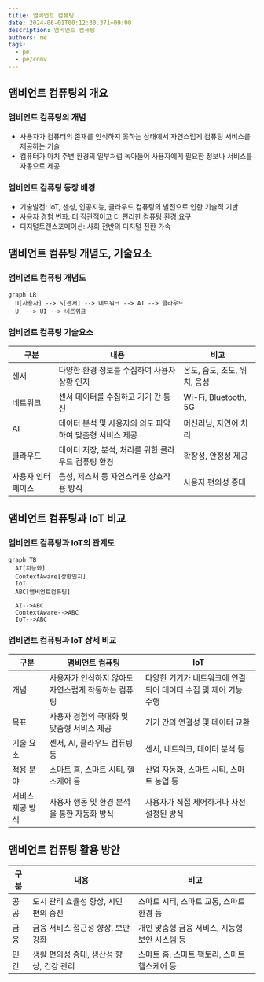 ```yaml
---
title: 앰비언트 컴퓨팅
date: 2024-06-01T00:12:30.371+09:00
description: 앰비언트 컴퓨팅
authors: me
tags:
  - pe
  - pe/conv
---
```


## 앰비언트 컴퓨팅의 개요

### 앰비언트 컴퓨팅의 개념

- 사용자가 컴퓨터의 존재를 인식하지 못하는 상태에서 자연스럽게 컴퓨팅 서비스를 제공하는 기술
- 컴퓨터가 마치 주변 환경의 일부처럼 녹아들어 사용자에게 필요한 정보나 서비스를 자동으로 제공

### 앰비언트 컴퓨팅 등장 배경

- 기술발전: IoT, 센싱, 인공지능, 클라우드 컴퓨팅의 발전으로 인한 기술적 기반
- 사용자 경험 변화: 더 직관적이고 더 편리한 컴퓨팅 환경 요구
- 디지털트랜스포메이션: 사회 전반의 디지털 전환 가속

## 앰비언트 컴퓨팅 개념도, 기술요소

### 앰비언트 컴퓨팅 개념도

```mermaid
graph LR
  U[사용자] --> S[센서] --> 네트워크 --> AI --> 클라우드
  U  --> UI --> 네트워크
```

### 앰비언트 컴퓨팅 기술요소

| 구분              | 내용                                                     | 비고                         |
| ----------------- | -------------------------------------------------------- | ---------------------------- |
| 센서              | 다양한 환경 정보를 수집하여 사용자 상황 인지             | 온도, 습도, 조도, 위치, 음성 |
| 네트워크          | 센서 데이터를 수집하고 기기 간 통신                      | Wi-Fi, Bluetooth, 5G         |
| AI                | 데이터 분석 및 사용자의 의도 파악하여 맞춤형 서비스 제공 | 머신러닝, 자연어 처리        |
| 클라우드          | 데이터 저장, 분석, 처리를 위한 클라우드 컴퓨팅 환경      | 확장성, 안정성 제공          |
| 사용자 인터페이스 | 음성, 제스처 등 자연스러운 상호작용 방식                 | 사용자 편의성 증대           |

## 앰비언트 컴퓨팅과 IoT 비교

### 앰비언트 컴퓨팅과 IoT의 관계도

```mermaid
graph TB
  AI[지능화]
  ContextAware[상황인지]
  IoT
  ABC[앰비언트컴퓨팅]

  AI-->ABC
  ContextAware-->ABC
  IoT-->ABC
```

### 앰비언트 컴퓨팅과 IoT 상세 비교

| 구분             | 앰비언트 컴퓨팅                                     | IoT                                                             |
| ---------------- | --------------------------------------------------- | --------------------------------------------------------------- |
| 개념             | 사용자가 인식하지 않아도 자연스럽게 작동하는 컴퓨팅 | 다양한 기기가 네트워크에 연결되어 데이터 수집 및 제어 기능 수행 |
| 목표             | 사용자 경험의 극대화 및 맞춤형 서비스 제공          | 기기 간의 연결성 및 데이터 교환                                 |
| 기술 요소        | 센서, AI, 클라우드 컴퓨팅 등                        | 센서, 네트워크, 데이터 분석 등                                  |
| 적용 분야        | 스마트 홈, 스마트 시티, 헬스케어 등                 | 산업 자동화, 스마트 시티, 스마트 농업 등                        |
| 서비스 제공 방식 | 사용자 행동 및 환경 분석을 통한 자동화 방식         | 사용자가 직접 제어하거나 사전 설정된 방식                       |

## 앰비언트 컴퓨팅 활용 방안

| 구분 | 내용                                     | 비고                                           |
| ---- | ---------------------------------------- | ---------------------------------------------- |
| 공공 | 도시 관리 효율성 향상, 시민 편의 증진    | 스마트 시티, 스마트 교통, 스마트 환경 등       |
| 금융 | 금융 서비스 접근성 향상, 보안 강화       | 개인 맞춤형 금융 서비스, 지능형 보안 시스템 등 |
| 민간 | 생활 편의성 증대, 생산성 향상, 건강 관리 | 스마트 홈, 스마트 팩토리, 스마트 헬스케어 등   |
